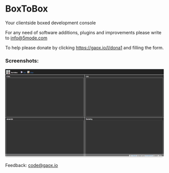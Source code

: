 # BoxToBox
Your clientside boxed development console

For any need of software additions, plugins and improvements please write to <a href="mailto:info@5mode.com">info@5mode.com</a>  

To help please donate by clicking <a href="https://gaox.io/l/dona1">https://gaox.io/l/dona1</a> and filling the form.  

### Screenshots:

![BoxToBox in action #1](/res/screenshot1.jpg)<br>

Feedback: <a href="mailto:code@gaox.io">code@gaox.io</a>
